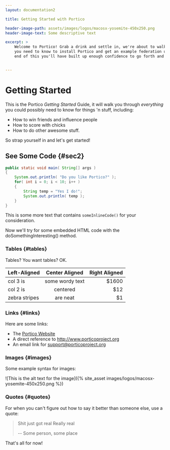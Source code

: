 ```yaml
---
layout: documentation2

title: Getting Started with Portico

header-image-path: assets/images/logos/macosx-yosemite-450x250.png
header-image-text: Some descriptive text

excerpt: > 
    Welcome to Portico! Grab a drink and settle in, we're about to walk you through everything
    you need to know to install Portico and get an example federation up and running. By the
    end of this you'll have built up enough confidence to go forth and break many things!


---
```


Getting Started
===============

This is the Portico _Getting Started_ Guide, it will walk you through *everything* you could
possibly need to know for things 'n stuff, including:

  * How to win friends and influence people
  * How to score with chicks
  * How to do other awesome stuff.

So strap yourself in and let's get started!

See Some Code {#sec2}
-------------

```java
public static void main( String[] args )
{
	System.out.println( "Do you like Portico?" );
	for( int i = 0; i < 10; i++ )
	{
		String temp = "Yes I do!";
		System.out.println( temp );
	}
}
```

This is some more text that contains `someInlineCode()` for your consideration. 

Now we'll try for some embedded HTML code with the <span class="code">doSomethingInteresting()</span> method.

### Tables {#tables}
Tables? You want tables? OK.

| Left-Aligned     |   Center Aligned    |    Right Aligned |
| :--------------- |:-------------------:| ----------------:|
| col 3 is         | some wordy text     |           $1600  |
| col 2 is         | centered            |             $12  |
| zebra stripes    | are neat            |              $1  |

### Links {#links}
Here are some links: 

  * The [Portico Website](http://www.porticoproject.org)
  * A direct reference to <http://www.porticoproject.org>
  * An email link for <support@porticoproject.org>

### Images {#images}
Some example syntax for images:

![This is the alt text for the image]({% site_asset images/logos/macosx-yosemite-450x250.png %})

### Quotes {#quotes}
For when you can't figure out how to say it better than someone else, use a quote:

 > Shit just got real
 > Really real
 >
 >  -- Some person, some place


That's all for now!
